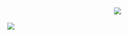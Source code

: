 
<h1 align="center">
  <a href="https://git.io/typing-svg">
    <img src="https://readme-typing-svg.herokuapp.com?font=cambria&size=30&lines=Hi,+Welcome+to+my+GitHub;I+Have+Interest+in+Laravel,+ReactJs">
  </a>
</h1>

![](https://raw.githubusercontent.com/halfrost/halfrost/master/icons/header_.png)



